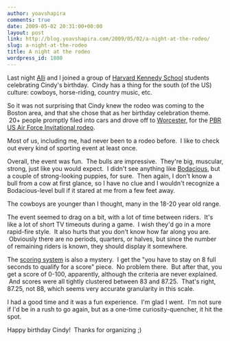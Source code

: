 ```yaml
---
author: yoavshapira
comments: true
date: 2009-05-02 20:31:00+00:00
layout: post
link: http://blog.yoavshapira.com/2009/05/02/a-night-at-the-rodeo/
slug: a-night-at-the-rodeo
title: A night at the rodeo
wordpress_id: 1800
---
```


Last night [Alli](http://allisonshapira.com/) and I joined a group of [Harvard Kennedy School](http://www.hks.harvard.edu/) students celebrating Cindy's birthday.  Cindy has a thing for the south (of the US) culture: cowboys, horse-riding, country music, etc.

  


So it was not surprising that Cindy knew the rodeo was coming to the Boston area, and that she chose that as her birthday celebration theme.  20+ people promptly filed into cars and drove off to [Worcester](http://en.wikipedia.org/wiki/Worcester,_Massachusetts), for the [PBR US Air Force Invitational rodeo](http://www.pbrnow.com/release/?id=5170).

  


Most of us, including me, had never been to a rodeo before.  I like to check out every kind of sporting event at least once.

  


Overall, the event was fun.  The bulls are impressive.  They're big, muscular, strong, just like you would expect.  I didn't see anything like [Bodacious](http://www.youtube.com/watch?v=SraIAmCL_ok), but a couple of strong-looking puppies, for sure.  Then again, I don't know a bull from a cow at first glance, so I have no clue and I wouldn't recognize a Bodacious-level bull if it stared at me from a few feet away.

  


The cowboys are younger than I thought, many in the 18-20 year old range.

  


The event seemed to drag on a bit, with a lot of time between riders.  It's like a lot of short TV timeouts during a game.  I wish they'd go in a more rapid-fire style.  It also hurts that you don't know how far along you are.  Obviously there are no periods, quarters, or halves, but since the number of remaining riders is known, they should display it somewhere.

  


The [scoring system](http://rodeo.about.com/cs/faqs/f/faq3.htm) is also a mystery.  I get the "you have to stay on 8 full seconds to qualify for a score" piece.  No problem there.  But after that, you get a score of 0-100, apparently, although the criteria are never explained.  And scores were all tightly clustered between 83 and 87.25.  That's right, 87.25, not 88, which seems very accurate granularity in this scale.

  


I had a good time and it was a fun experience.  I'm glad I went.  I'm not sure if I'd be in a rush to go again, but as a one-time curiosity-quencher, it hit the spot.

  


Happy birthday Cindy!  Thanks for organizing ;)

  

